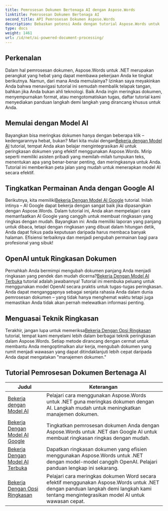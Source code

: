 ```yaml
---
title: Pemrosesan Dokumen Bertenaga AI dengan Aspose.Words
linktitle: Pemrosesan Dokumen Bertenaga AI
second_title: API Pemrosesan Dokumen Aspose.Words
description: Bebaskan potensi Anda dengan tutorial Aspose.Words untuk .NET. Pelajari cara meningkatkan pemrosesan dokumen dengan solusi bertenaga AI untuk hasil yang cepat dan efektif.
type: docs
weight: 1461
url: /id/net/ai-powered-document-processing/
---
```

## Perkenalan

Dalam hal pemrosesan dokumen, Aspose.Words untuk .NET merupakan perangkat yang hebat yang dapat membawa pekerjaan Anda ke tingkat berikutnya. Namun, dari mana Anda memulainya? Izinkan saya meyakinkan Anda bahwa menavigasi tutorial ini semudah membalik telapak tangan, bahkan jika Anda bukan ahli teknologi. Baik Anda ingin meringkas dokumen, menyempurnakan format, atau mengotomatiskan tugas, daftar tutorial kami menyediakan panduan langkah demi langkah yang dirancang khusus untuk Anda.

## Memulai dengan Model AI

 Bayangkan bisa meringkas dokumen hanya dengan beberapa klik – kedengarannya hebat, bukan? Mari kita mulai dengan[Bekerja dengan Model AI](./working-with-ai-model/) tutorial, tempat Anda akan belajar mengintegrasikan AI untuk peringkasan dokumen yang efektif menggunakan Aspose.Words. Mirip seperti memiliki asisten pribadi yang memilah-milah tumpukan teks, menentukan apa yang benar-benar penting, dan meringkasnya untuk Anda. Tutorial ini memberikan peta jalan yang mudah untuk menerapkan model AI secara efektif. 

## Tingkatkan Permainan Anda dengan Google AI

 Berikutnya, kita memiliki[Bekerja Dengan Model AI Google](./working-with-google-ai-model/) tutorial. Inilah intinya – AI Google dapat bekerja dengan sangat baik jika dipasangkan dengan Aspose.Words. Dalam tutorial ini, Anda akan mempelajari cara memanfaatkan AI Google yang canggih untuk membuat ringkasan yang ringkas dengan mudah. Bayangkan ini: Anda memiliki laporan yang panjang untuk dibaca, tetapi dengan ringkasan yang dibuat dalam hitungan detik, Anda dapat fokus pada keputusan daripada harus membaca banyak halaman. Efisiensi terbaiknya dan menjadi pengubah permainan bagi para profesional yang sibuk!

## OpenAI untuk Ringkasan Dokumen

 Pernahkah Anda bermimpi mengubah dokumen panjang Anda menjadi ringkasan yang pendek dan mudah dicerna?[Bekerja Dengan Model AI Terbuka](./working-with-open-ai-model/) tutorial adalah jawabannya! Tutorial ini membuka peluang untuk menggunakan model OpenAI secara praktis untuk tugas-tugas peringkasan. Anda dapat menganggapnya sebagai senjata rahasia Anda dalam dunia pemrosesan dokumen – yang tidak hanya menghemat waktu tetapi juga memastikan Anda tidak akan pernah melewatkan informasi penting.

## Menguasai Teknik Ringkasan

 Terakhir, jangan lupa untuk memeriksa[Bekerja Dengan Opsi Ringkasan](./working-with-summarize-options/) tutorial, tempat kami menyelami lebih dalam berbagai teknik peringkasan dalam Aspose.Words. Setiap metode dirancang dengan cermat untuk membantu Anda mengoptimalkan alur kerja, mengubah dokumen yang rumit menjadi wawasan yang dapat ditindaklanjuti lebih cepat daripada Anda dapat mengatakan "manajemen dokumen." 

 ## Tutorial Pemrosesan Dokumen Bertenaga AI
| Judul | Keterangan |
| --- | --- |
| [Bekerja dengan Model AI](./working-with-ai-model/) | Pelajari cara menggunakan Aspose.Words untuk .NET guna meringkas dokumen dengan AI. Langkah mudah untuk meningkatkan manajemen dokumen. |
| [Bekerja Dengan Model AI Google](./working-with-google-ai-model/) | Tingkatkan pemrosesan dokumen Anda dengan Aspose.Words untuk .NET dan Google AI untuk membuat ringkasan ringkas dengan mudah. |
| [Bekerja Dengan Model AI Terbuka](./working-with-open-ai-model/) | Dapatkan ringkasan dokumen yang efisien menggunakan Aspose.Words untuk .NET dengan model-model canggih OpenAI. Pelajari panduan lengkap ini sekarang. |
| [Bekerja Dengan Opsi Ringkasan](./working-with-summarize-options/) | Pelajari cara meringkas dokumen Word secara efektif menggunakan Aspose.Words untuk .NET dengan panduan langkah demi langkah kami tentang mengintegrasikan model AI untuk wawasan cepat. |